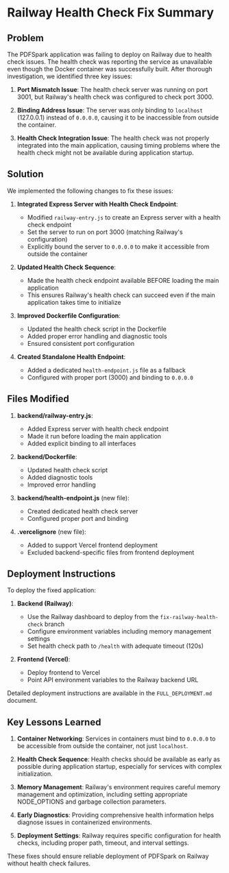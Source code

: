 # Railway Health Check Fix Summary

## Problem

The PDFSpark application was failing to deploy on Railway due to health check issues. The health check was reporting the service as unavailable even though the Docker container was successfully built. After thorough investigation, we identified three key issues:

1. **Port Mismatch Issue**: The health check server was running on port 3001, but Railway's health check was configured to check port 3000.

2. **Binding Address Issue**: The server was only binding to `localhost` (127.0.0.1) instead of `0.0.0.0`, causing it to be inaccessible from outside the container.

3. **Health Check Integration Issue**: The health check was not properly integrated into the main application, causing timing problems where the health check might not be available during application startup.

## Solution

We implemented the following changes to fix these issues:

1. **Integrated Express Server with Health Check Endpoint**:
   - Modified `railway-entry.js` to create an Express server with a health check endpoint
   - Set the server to run on port 3000 (matching Railway's configuration)
   - Explicitly bound the server to `0.0.0.0` to make it accessible from outside the container

2. **Updated Health Check Sequence**:
   - Made the health check endpoint available BEFORE loading the main application
   - This ensures Railway's health check can succeed even if the main application takes time to initialize

3. **Improved Dockerfile Configuration**:
   - Updated the health check script in the Dockerfile
   - Added proper error handling and diagnostic tools
   - Ensured consistent port configuration

4. **Created Standalone Health Endpoint**:
   - Added a dedicated `health-endpoint.js` file as a fallback
   - Configured with proper port (3000) and binding to `0.0.0.0`

## Files Modified

1. **backend/railway-entry.js**:
   - Added Express server with health check endpoint
   - Made it run before loading the main application
   - Added explicit binding to all interfaces

2. **backend/Dockerfile**:
   - Updated health check script
   - Added diagnostic tools
   - Improved error handling

3. **backend/health-endpoint.js** (new file):
   - Created dedicated health check server
   - Configured proper port and binding

4. **.vercelignore** (new file):
   - Added to support Vercel frontend deployment
   - Excluded backend-specific files from frontend deployment

## Deployment Instructions

To deploy the fixed application:

1. **Backend (Railway)**:
   - Use the Railway dashboard to deploy from the `fix-railway-health-check` branch
   - Configure environment variables including memory management settings
   - Set health check path to `/health` with adequate timeout (120s)

2. **Frontend (Vercel)**:
   - Deploy frontend to Vercel
   - Point API environment variables to the Railway backend URL

Detailed deployment instructions are available in the `FULL_DEPLOYMENT.md` document.

## Key Lessons Learned

1. **Container Networking**: Services in containers must bind to `0.0.0.0` to be accessible from outside the container, not just `localhost`.

2. **Health Check Sequence**: Health checks should be available as early as possible during application startup, especially for services with complex initialization.

3. **Memory Management**: Railway's environment requires careful memory management and optimization, including setting appropriate NODE_OPTIONS and garbage collection parameters.

4. **Early Diagnostics**: Providing comprehensive health information helps diagnose issues in containerized environments.

5. **Deployment Settings**: Railway requires specific configuration for health checks, including proper path, timeout, and interval settings.

These fixes should ensure reliable deployment of PDFSpark on Railway without health check failures.